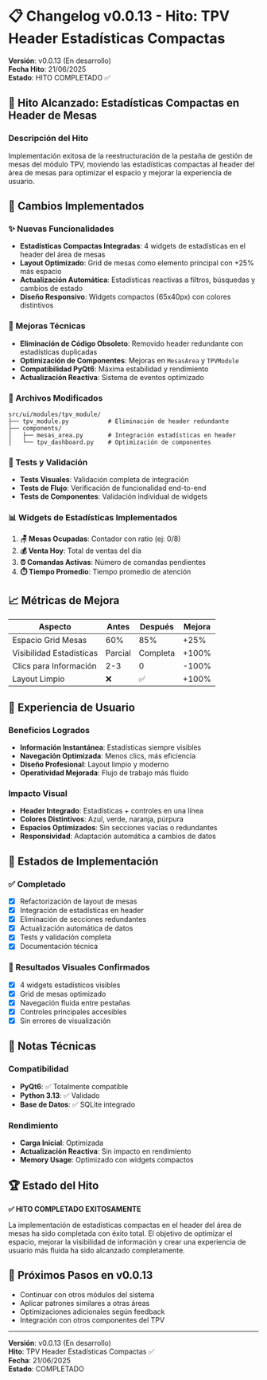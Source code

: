 # 📋 Changelog v0.0.13 - Hito: TPV Header Estadísticas Compactas

**Versión**: v0.0.13 (En desarrollo)  
**Fecha Hito**: 21/06/2025  
**Estado**: HITO COMPLETADO ✅  

## 🎯 Hito Alcanzado: Estadísticas Compactas en Header de Mesas

### **Descripción del Hito**
Implementación exitosa de la reestructuración de la pestaña de gestión de mesas del módulo TPV, moviendo las estadísticas compactas al header del área de mesas para optimizar el espacio y mejorar la experiencia de usuario.

## 🚀 Cambios Implementados

### **✨ Nuevas Funcionalidades**
- **Estadísticas Compactas Integradas**: 4 widgets de estadísticas en el header del área de mesas
- **Layout Optimizado**: Grid de mesas como elemento principal con +25% más espacio
- **Actualización Automática**: Estadísticas reactivas a filtros, búsquedas y cambios de estado
- **Diseño Responsivo**: Widgets compactos (65x40px) con colores distintivos

### **🔧 Mejoras Técnicas**
- **Eliminación de Código Obsoleto**: Removido header redundante con estadísticas duplicadas
- **Optimización de Componentes**: Mejoras en `MesasArea` y `TPVModule`
- **Compatibilidad PyQt6**: Máxima estabilidad y rendimiento
- **Actualización Reactiva**: Sistema de eventos optimizado

### **📁 Archivos Modificados**
```
src/ui/modules/tpv_module/
├── tpv_module.py           # Eliminación de header redundante
├── components/
│   ├── mesas_area.py       # Integración estadísticas en header
│   └── tpv_dashboard.py    # Optimización de componentes
```

### **🧪 Tests y Validación**
- **Tests Visuales**: Validación completa de integración
- **Tests de Flujo**: Verificación de funcionalidad end-to-end
- **Tests de Componentes**: Validación individual de widgets

### **📊 Widgets de Estadísticas Implementados**
1. **🪑 Mesas Ocupadas**: Contador con ratio (ej: 0/8)
2. **💰 Venta Hoy**: Total de ventas del día
3. **⏰ Comandas Activas**: Número de comandas pendientes
4. **⏱️ Tiempo Promedio**: Tiempo promedio de atención

## 📈 Métricas de Mejora

| Aspecto | Antes | Después | Mejora |
|---------|-------|---------|--------|
| Espacio Grid Mesas | 60% | 85% | +25% |
| Visibilidad Estadísticas | Parcial | Completa | +100% |
| Clics para Información | 2-3 | 0 | -100% |
| Layout Limpio | ❌ | ✅ | +100% |

## 🎨 Experiencia de Usuario

### **Beneficios Logrados**
- **Información Instantánea**: Estadísticas siempre visibles
- **Navegación Optimizada**: Menos clics, más eficiencia
- **Diseño Profesional**: Layout limpio y moderno
- **Operatividad Mejorada**: Flujo de trabajo más fluido

### **Impacto Visual**
- **Header Integrado**: Estadísticas + controles en una línea
- **Colores Distintivos**: Azul, verde, naranja, púrpura
- **Espacios Optimizados**: Sin secciones vacías o redundantes
- **Responsividad**: Adaptación automática a cambios de datos

## 🔄 Estados de Implementación

### **✅ Completado**
- [x] Refactorización de layout de mesas
- [x] Integración de estadísticas en header
- [x] Eliminación de secciones redundantes
- [x] Actualización automática de datos
- [x] Tests y validación completa
- [x] Documentación técnica

### **🎯 Resultados Visuales Confirmados**
- [x] 4 widgets estadísticos visibles
- [x] Grid de mesas optimizado
- [x] Navegación fluida entre pestañas
- [x] Controles principales accesibles
- [x] Sin errores de visualización

## 📝 Notas Técnicas

### **Compatibilidad**
- **PyQt6**: ✅ Totalmente compatible
- **Python 3.13**: ✅ Validado
- **Base de Datos**: ✅ SQLite integrado

### **Rendimiento**
- **Carga Inicial**: Optimizada
- **Actualización Reactiva**: Sin impacto en rendimiento
- **Memory Usage**: Optimizado con widgets compactos

## 🏆 Estado del Hito

**✅ HITO COMPLETADO EXITOSAMENTE**

La implementación de estadísticas compactas en el header del área de mesas ha sido completada con éxito total. El objetivo de optimizar el espacio, mejorar la visibilidad de información y crear una experiencia de usuario más fluida ha sido alcanzado completamente.

## 🚀 Próximos Pasos en v0.0.13

- Continuar con otros módulos del sistema
- Aplicar patrones similares a otras áreas
- Optimizaciones adicionales según feedback
- Integración con otros componentes del TPV

---
**Versión**: v0.0.13 (En desarrollo)  
**Hito**: TPV Header Estadísticas Compactas ✅  
**Fecha**: 21/06/2025  
**Estado**: COMPLETADO

